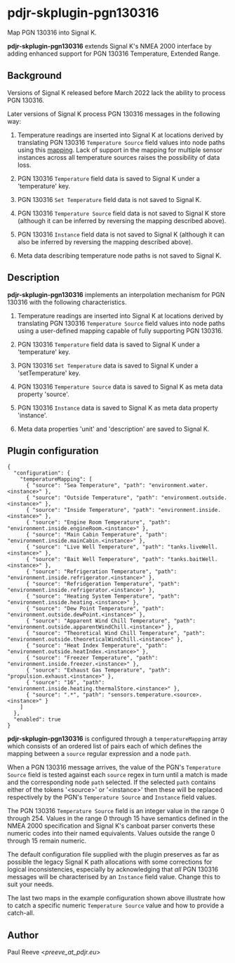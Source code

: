 # pdjr-skplugin-pgn130316

Map PGN 130316 into Signal K.

**pdjr-skplugin-pgn130316** extends Signal K's NMEA 2000 interface by
adding enhanced support for PGN 130316 Temperature, Extended Range.

## Background

Versions of Signal K released before March 2022 lack the ability to
process PGN 130316.

Later versions of Signal K process PGN 130316 messages in the following
way:

1. Temperature readings are inserted into Signal K at locations derived
   by translating PGN 130316 ```Temperature Source``` field values into
   node paths using this
   [mapping](https://github.com/SignalK/n2k-signalk/blob/master/temperatureMappings.js).
   Lack of support in the mapping for multiple sensor instances across
   all temperature sources raises the possibility of data loss.

2. PGN 130316 ```Temperature``` field data is saved to Signal K under a
   'temperature' key.
   
3. PGN 130316 ```Set Temperature``` field data is not saved to Signal
   K.

4. PGN 130316 ```Temperature Source``` field data is not saved to
   Signal K store (although it can be inferred by reversing the mapping
   described above).

5. PGN 130316 ```Instance``` field data is not saved to Signal K
   (although it can also be inferred by reversing the mapping described
   above).
   
6. Meta data describing temperature node paths is not saved to Signal
   K.

## Description

**pdjr-skplugin-pgn130316** implements an interpolation mechanism for
PGN 130316 with the following characteristics.

1. Temperature readings are inserted into Signal K at locations derived
   by translating PGN 130316 ```Temperature Source``` field values into
   node paths using a user-defined mapping capable of fully supporting
   PGN 130316.

2. PGN 130316 ```Temperature``` field data is saved to Signal K under a
   'temperature' key.
   
3. PGN 130316 ```Set Temperature``` data is saved to Signal K under a
   'setTemperature' key.

4. PGN 130316 ```Temperature Source``` data is saved to Signal K as
   meta data property 'source'.  

5. PGN 130316 ```Instance``` data is saved to Signal K as meta data
   property 'instance'.

6. Meta data properties 'unit' and 'description' are saved to Signal K.

## Plugin configuration

```
{
  "configuration": {
    "temperatureMapping": [
      { "source": "Sea Temperature", "path": "environment.water.<instance>" },
      { "source": "Outside Temperature", "path": "environment.outside.<instance>" },
      { "source": "Inside Temperature", "path": "environment.inside.<instance>" },
      { "source": "Engine Room Temperature", "path": "environment.inside.engineRoom.<instance>" },
      { "source": "Main Cabin Temperature", "path": "environment.inside.mainCabin.<instance>" },
      { "source": "Live Well Temperature", "path": "tanks.liveWell.<instance>" },
      { "source": "Bait Well Temperature", "path": "tanks.baitWell.<instance>" },
      { "source": "Refrigeration Temperature", "path": "environment.inside.refrigerator.<instance>" },
      { "source": "Refridgeration Temperature", "path": "environment.inside.refrigerator.<instance>" },
      { "source": "Heating System Temperature", "path": "environment.inside.heating.<instance>" },
      { "source": "Dew Point Temperature", "path": "environment.outside.dewPoint.<instance>" },
      { "source": "Apparent Wind Chill Temperature", "path": "environment.outside.apparentWindChill.<instance>" },
      { "source": "Theoretical Wind Chill Temperature", "path": "environment.outside.theoreticalWindChill.<instance>" },
      { "source": "Heat Index Temperature", "path": "environment.outside.heatIndex.<instance>" },
      { "source": "Freezer Temperature", "path": "environment.inside.freezer.<instance>" },
      { "source": "Exhaust Gas Temperature", "path": "propulsion.exhaust.<instance>" },
      { "source": "16", "path": "environment.inside.heating.thermalStore.<instance>" },
      { "source": ".*", "path": "sensors.temperature.<source>.<instance>" }
    ]                                                             
  },                                                              
  "enabled": true                                                 
}                  
```

**pdjr-skplugin-pgn130316** is configured through a
```temperatureMapping``` array which consists of an ordered list of
pairs each of which defines the mapping between a ```source``` regular
expression and a node ```path```.

When a PGN 130316 message arrives, the value of the PGN's
```Temperature Source``` field is tested against each ```source```
regex in turn until a match is made and the corresponding node
```path``` selected.
If the selected ```path``` contains either of the tokens '\<source\>'
or '\<instance\>' then these will be replaced respectively by the PGN's
```Temperature Source``` and ```Instance``` field values. 

The PGN 130316 ```Temperature Source``` field is an integer value in
the range 0 through 254.
Values in the range 0 through 15 have semantics defined in the NMEA
2000 specification and Signal K's canboat parser converts these numeric
codes into their named equivalents.
Values outside the range 0 through 15 remain numeric.

The default configuration file supplied with the plugin preserves as
far as possible the legacy Signal K path allocations with some
corrections for logical inconsistencies, especially by acknowledging
that *all* PGN 130316 messages will be characterised by an
```Instance``` field value.
Change this to suit your needs.

The last two maps in the example configuration shown above illustrate
how to catch a specific numeric ```Temperature Source``` value and how
to provide a catch-all.

## Author

Paul Reeve <*preeve_at_pdjr.eu*>
